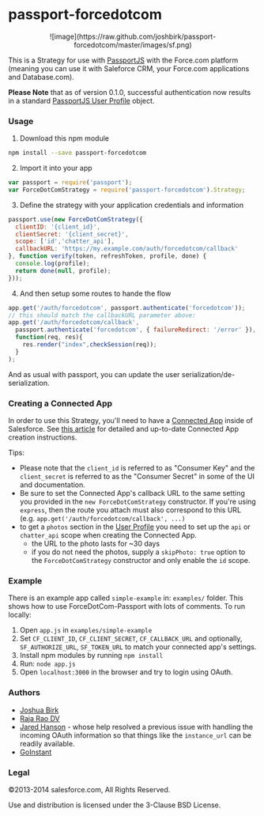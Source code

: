 # passport-forcedotcom

<p align="center">
![image](https://raw.github.com/joshbirk/passport-forcedotcom/master/images/sf.png)
</p>

This is a Strategy for use with [PassportJS](http://passportjs.org) with the
Force.com platform (meaning you can use it with Saleforce CRM, your Force.com
applications and Database.com).

**Please Note** that as of version 0.1.0, successful authentication now results
in a standard [PassportJS User Profile](http://passportjs.org/guide/profile/)
object.

### Usage

1. Download this npm module

```sh
npm install --save passport-forcedotcom
```

2. Import it into your app

```javascript
var passport = require('passport');
var ForceDotComStrategy = require('passport-forcedotcom').Strategy;
```

3. Define the strategy with your application credentials and information

```javascript
passport.use(new ForceDotComStrategy({
  clientID: '{client_id}',
  clientSecret: '{client_secret}',
  scope: ['id','chatter_api'],
  callbackURL: 'https://my.example.com/auth/forcedotcom/callback'
}, function verify(token, refreshToken, profile, done) {
  console.log(profile);
  return done(null, profile);
}));
```

4. And then setup some routes to hande the flow

```javascript
app.get('/auth/forcedotcom', passport.authenticate('forcedotcom'));
// this should match the callbackURL parameter above:
app.get('/auth/forcedotcom/callback',
  passport.authenticate('forcedotcom', { failureRedirect: '/error' }),
  function(req, res){
    res.render("index",checkSession(req));
  }
);
```

And as usual with passport, you can update the user serialization/de-serialization.

### Creating a Connected App

In order to use this Strategy, you'll need to have a [Connected
App](https://help.salesforce.com/apex/HTViewHelpDoc?id=connected_app_overview.htm)
inside of Salesforce.  See [this
article](https://help.salesforce.com/apex/HTViewHelpDoc?id=connected_app_create.htm)
for detailed and up-to-date Connected App creation instructions.

Tips:

- Please note that the `client_id` is referred to as "Consumer Key" and the
  `client_secret` is referred to as the "Consumer Secret" in some of the UI and
  documentation.
- Be sure to set the Connected App's callback URL to the same setting you
  provided in the `new ForceDotComStrategy` constructor.  If you're using
  `express`, then the route you attach must also correspond to this URL (e.g.
  `app.get('/auth/forcedotcom/callback', ...)`
- to get a `photos` section in the [User
  Profile](http://passportjs.org/guide/profile/) you need to set up the `api`
  or `chatter_api` scope when creating the Connected App.
  - the URL to the photo lasts for ~30 days
  - if you do not need the photos, supply a `skipPhoto: true` option to the
    `ForceDotComStrategy` constructor and only enable the `id` scope.

### Example

There is an example app called `simple-example` in: `examples/` folder. This shows how to use ForceDotCom-Passport with lots of comments.
To run locally:

1. Open `app.js` in `examples/simple-example`
2. Set `CF_CLIENT_ID`, `CF_CLIENT_SECRET`, `CF_CALLBACK_URL` and optionally, `SF_AUTHORIZE_URL`,  `SF_TOKEN_URL` to match your connected app's settings.
3. Install npm modules by running `npm install`
4. Run: `node app.js`
5. Open `localhost:3000` in the browser and try to login using OAuth.

### Authors

- <a href='https://twitter.com/joshbirk' target='_blank'>Joshua Birk</a>
- <a href='https://twitter.comrajaraodv' target='_blank'> Raja Rao DV </a>
- <a href='https://twitter.com/jaredhanson' target='_blank'>Jared Hanson</a> -
  whose help resolved a previous issue with handling the incoming OAuth
  information so that things like the `instance_url` can be readily available.
- <a href='https://goinstant.com' target='_blank'>GoInstant</a>

### Legal

©2013-2014 salesforce.com, All Rights Reserved.

Use and distribution is licensed under the 3-Clause BSD License.
